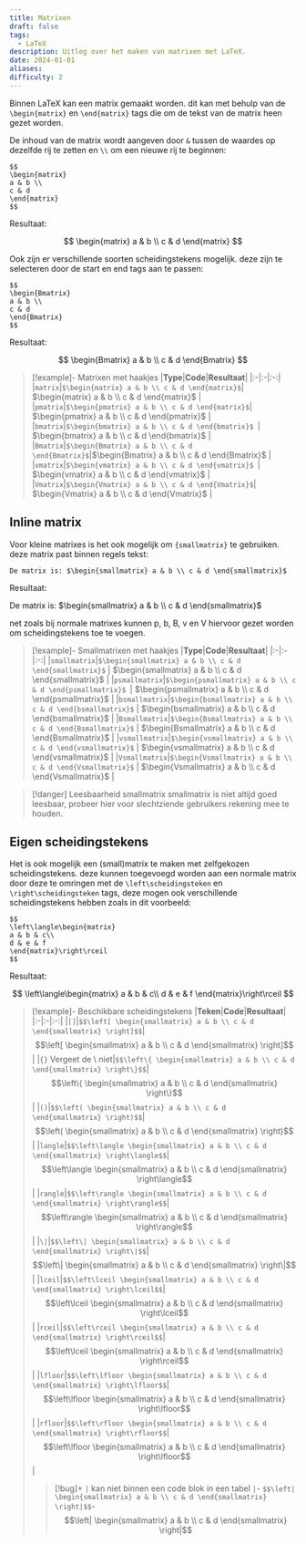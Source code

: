 ```yaml
---
title: Matrixen
draft: false
tags:
  - LaTeX
description: Uitleg over het maken van matrixen met LaTeX.
date: 2024-01-01
aliases: 
difficulty: 2
---
```

Binnen LaTeX kan een matrix gemaakt worden. dit kan met behulp van de `\begin{matrix}` en `\end{matrix}` tags die om de tekst van de matrix heen gezet worden. 

De inhoud van de matrix wordt aangeven door `&` tussen de waardes op dezelfde rij te zetten en `\\` om een nieuwe rij te beginnen:

```
$$
\begin{matrix}
a & b \\
c & d
\end{matrix}
$$
```

Resultaat:

$$
\begin{matrix}
a & b \\
c & d
\end{matrix}
$$

Ook zijn er verschillende soorten scheidingstekens mogelijk. deze zijn te selecteren door de start en end tags aan te passen:

```
$$
\begin{Bmatrix}
a & b \\
c & d
\end{Bmatrix}
$$
```

Resultaat:

$$
\begin{Bmatrix}
a & b \\
c & d
\end{Bmatrix}
$$

> [!example]- Matrixen met haakjes
> |**Type**|**Code**|**Resultaat**|
> |:-|:-|:-:|
> |`matrix`|`$\begin{matrix} a & b \\ c & d \end{matrix}$`| $\begin{matrix} a & b \\ c & d \end{matrix}$ |
> |`pmatrix`|`$\begin{pmatrix} a & b \\ c & d \end{matrix}$`| $\begin{pmatrix} a & b \\ c & d \end{pmatrix}$ |
> |`bmatrix`|`$\begin{bmatrix} a & b \\ c & d \end{bmatrix}$ `| $\begin{bmatrix} a & b \\ c & d \end{bmatrix}$ |
> |`Bmatrix`|`$\begin{Bmatrix} a & b \\ c & d \end{Bmatrix}$`|$\begin{Bmatrix} a & b \\ c & d \end{Bmatrix}$ |
> |`vmatrix`|`$\begin{vmatrix} a & b \\ c & d \end{vmatrix}$ `| $\begin{vmatrix} a & b \\ c & d \end{vmatrix}$ |
> |`Vmatrix`|`$\begin{Vmatrix} a & b \\ c & d \end{Vmatrix}$`| $\begin{Vmatrix} a & b \\ c & d \end{Vmatrix}$ |

## Inline matrix

Voor kleine matrixes is het ook mogelijk om `{smallmatrix}` te gebruiken. deze matrix past binnen regels tekst:

```
De matrix is: $\begin{smallmatrix} a & b \\ c & d \end{smallmatrix}$
```

Resultaat:

De matrix is: $\begin{smallmatrix} a & b \\ c & d \end{smallmatrix}$

net zoals bij normale matrixes kunnen p, b, B, v en V hiervoor gezet worden om scheidingstekens toe te voegen.

> [!example]- Smallmatrixen met haakjes
> |**Type**|**Code**|**Resultaat**|
> |:-|:-|:-:|
> |`smallmatrix`|`$\begin{smallmatrix} a & b \\ c & d \end{smallmatrix}$` | $\begin{smallmatrix} a & b \\ c & d \end{smallmatrix}$ |
> |`psmallmatrix`|`$\begin{psmallmatrix} a & b \\ c & d \end{psmallmatrix}$ `| $\begin{psmallmatrix} a & b \\ c & d \end{psmallmatrix}$ |
> |`bsmallmatrix`|`$\begin{bsmallmatrix} a & b \\ c & d \end{bsmallmatrix}$` | $\begin{bsmallmatrix} a & b \\ c & d \end{bsmallmatrix}$ |
> |`Bsmallmatrix`|`$\begin{Bsmallmatrix} a & b \\ c & d \end{Bsmallmatrix}$` | $\begin{Bsmallmatrix} a & b \\ c & d \end{Bsmallmatrix}$ |
> |`vsmallmatrix`|`$\begin{vsmallmatrix} a & b \\ c & d \end{vsmallmatrix}$` | $\begin{vsmallmatrix} a & b \\ c & d \end{vsmallmatrix}$ |
> |`Vsmallmatrix`|`$\begin{Vsmallmatrix} a & b \\ c & d \end{Vsmallmatrix}$` | $\begin{Vsmallmatrix} a & b \\ c & d \end{Vsmallmatrix}$ |

>[!danger] Leesbaarheid smallmatrix
>smallmatrix is niet altijd goed leesbaar, probeer hier voor slechtziende gebruikers rekening mee te houden.

## Eigen scheidingstekens

Het is ook mogelijk een (small)matrix te maken met zelfgekozen scheidingstekens. deze kunnen toegevoegd worden aan een normale matrix door deze te omringen met de `\left\scheidingsteken` en `\right\scheidingsteken` tags, deze mogen ook verschillende scheidingstekens hebben zoals in dit voorbeeld:

```
$$
\left\langle\begin{matrix}
a & b & c\\
d & e & f
\end{matrix}\right\rceil
$$
```

Resultaat:

$$
\left\langle\begin{matrix}
a & b & c\\
d & e & f
\end{matrix}\right\rceil
$$

> [!example]- Beschikbare scheidingstekens
> |**Teken**|**Code**|**Resultaat**|
> |:-|:-|:-:|
> |`[]`|`$$\left[ \begin{smallmatrix} a & b \\ c & d \end{smallmatrix} \right]$$`|$$\left[ \begin{smallmatrix} a & b \\ c & d \end{smallmatrix} \right]$$|
> |`{}` Vergeet de \\ niet|`$$\left\{ \begin{smallmatrix} a & b \\ c & d \end{smallmatrix} \right\}$$`|$$\left\{ \begin{smallmatrix} a & b \\ c & d \end{smallmatrix} \right\}$$|
> |`()`|`$$\left( \begin{smallmatrix} a & b \\ c & d \end{smallmatrix} \right)$$`|$$\left( \begin{smallmatrix} a & b \\ c & d \end{smallmatrix} \right)$$|
> |`langle`|`$$\left\langle \begin{smallmatrix} a & b \\ c & d \end{smallmatrix} \right\langle$$`|$$\left\langle \begin{smallmatrix} a & b \\ c & d \end{smallmatrix} \right\langle$$|
> |`rangle`|`$$\left\rangle \begin{smallmatrix} a & b \\ c & d \end{smallmatrix} \right\rangle$$`|$$\left\rangle \begin{smallmatrix} a & b \\ c & d \end{smallmatrix} \right\rangle$$|
> |`\|`|`$$\left\| \begin{smallmatrix} a & b \\ c & d \end{smallmatrix} \right\|$$`|$$\left\| \begin{smallmatrix} a & b \\ c & d \end{smallmatrix} \right\|$$| 
> |`lceil`|`$$\left\lceil \begin{smallmatrix} a & b \\ c & d \end{smallmatrix} \right\lceil$$`|$$\left\lceil \begin{smallmatrix} a & b \\ c & d \end{smallmatrix} \right\lceil$$|
>|`rceil`|`$$\left\rceil \begin{smallmatrix} a & b \\ c & d \end{smallmatrix} \right\rceil$$`|$$\left\lceil \begin{smallmatrix} a & b \\ c & d \end{smallmatrix} \right\rceil$$|
>|`lfloor`|`$$\left\lfloor \begin{smallmatrix} a & b \\ c & d \end{smallmatrix} \right\lfloor$$`|$$\left\lfloor \begin{smallmatrix} a & b \\ c & d \end{smallmatrix} \right\lfloor$$|
>|`rfloor`|`$$\left\rfloor \begin{smallmatrix} a & b \\ c & d \end{smallmatrix} \right\rfloor$$`|$$\left\lfloor \begin{smallmatrix} a & b \\ c & d \end{smallmatrix} \right\lfloor$$|
>
> > [!bug]+ `|` kan niet binnen een code blok in een tabel
> > `|`- `$$\left| \begin{smallmatrix} a & b \\ c & d \end{smallmatrix} \right|$$`-$$\left| \begin{smallmatrix} a & b \\ c & d \end{smallmatrix} \right|$$

